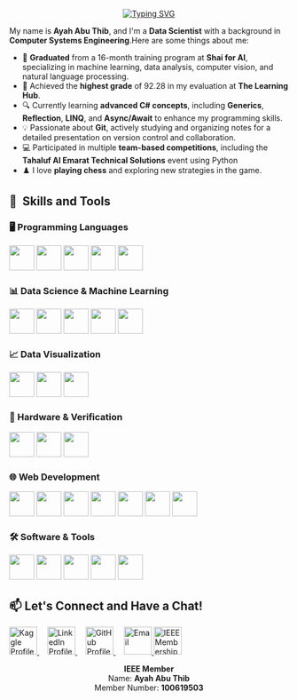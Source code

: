 <p align="center">
    <a href="https://git.io/typing-svg"><img src="https://readme-typing-svg.demolab.com?font=Fira+Code&size=23&duration=4000&pause=750&color=F7A92F&random=false&width=435&lines=Hi%2C+I+am+Ayah+Abu+Thib!+%F0%9F%91%8B;I'm+a+Machine+Learning+Engineer;Happy+to+see+you+here+%F0%9F%98%8A" alt="Typing SVG" /></a>
</p>

<!-- ----------------------------------------------------------------------------------------------------- -->
My name is **Ayah Abu Thib**, and I'm a **Data Scientist** with a background in **Computer Systems Engineering**.Here are some things about me:

* 🌟 **Graduated** from a 16-month training program at **Shai for AI**, specializing in machine learning, data analysis, computer vision, and natural language processing.
* 📜 Achieved the **highest grade** of 92.28 in my evaluation at **The Learning Hub**.
* 🔍 Currently learning **advanced C# concepts**, including **Generics**, **Reflection**, **LINQ**, and **Async/Await** to enhance my programming skills.
* 💡 Passionate about **Git**, actively studying and organizing notes for a detailed presentation on version control and collaboration.
* 💻 Participated in multiple **team-based competitions**, including the **Tahaluf Al Emarat Technical Solutions** event using Python
* ♟️ I love **playing chess** and exploring new strategies in the game.



<h2>🚀 &nbsp;Skills and Tools</h2>

### 🖥️ Programming Languages
<p align="left">

<img src="https://cdn.jsdelivr.net/gh/devicons/devicon/icons/python/python-original.svg" width="45" height="45"/>
<img src="https://cdn.jsdelivr.net/gh/devicons/devicon/icons/cplusplus/cplusplus-original.svg" width="45" height="45"/>
<img src="https://cdn.jsdelivr.net/gh/devicons/devicon/icons/csharp/csharp-original.svg" width="45" height="45"/>
<img src="https://cdn.jsdelivr.net/gh/devicons/devicon/icons/javascript/javascript-original.svg" width="45" height="45"/>
<img src="https://cdn.jsdelivr.net/gh/devicons/devicon/icons/oracle/oracle-original.svg" width="45" height="45"/> <!-- PL/SQL -->
</p>

### 📊 Data Science & Machine Learning
<p align="left">
<img src="https://cdn.jsdelivr.net/gh/devicons/devicon/icons/numpy/numpy-original.svg" width="45" height="45"/>
<img src="https://cdn.jsdelivr.net/gh/devicons/devicon/icons/pandas/pandas-original-wordmark.svg" width="45" height="45"/>
<img src="https://cdn.jsdelivr.net/gh/devicons/devicon/icons/opencv/opencv-original-wordmark.svg" width="45" height="45"/>
<img src="https://cdn.jsdelivr.net/gh/devicons/devicon/icons/tensorflow/tensorflow-original.svg" width="45" height="45"/>
<img src="https://cdn.jsdelivr.net/gh/devicons/devicon/icons/keras/keras-original.svg" width="45" height="45"/>
</p>

### 📈 Data Visualization
<p align="left">
    <img src="https://upload.wikimedia.org/wikipedia/commons/4/4b/Tableau_Logo.png" width="45" height="45"/>
    <img src="https://cdn.jsdelivr.net/gh/devicons/devicon/icons/microsoft/microsoft-original.svg" width="45" height="45"/>
    <img src="https://cdn.jsdelivr.net/gh/devicons/devicon/icons/google/google-original.svg" width="45" height="45"/>
</p>

### 🔧 Hardware & Verification
<p align="left">
    <img src="https://upload.wikimedia.org/wikipedia/commons/6/67/Verilog.png" width="45" height="45"/>
    <img src="https://upload.wikimedia.org/wikipedia/commons/e/e4/SystemVerilog_logo.png" width="45" height="45"/>
    <img src="https://upload.wikimedia.org/wikipedia/commons/thumb/b/b2/UVM_logo.svg/1280px-UVM_logo.svg.png" width="45" height="45"/>
</p>

### 🌐 Web Development
<p align="left">
<img src="https://cdn.jsdelivr.net/gh/devicons/devicon/icons/html5/html5-original.svg" width="45" height="45"/>
<img src="https://cdn.jsdelivr.net/gh/devicons/devicon/icons/css3/css3-original.svg" width="45" height="45"/>
<img src="https://cdn.jsdelivr.net/gh/devicons/devicon/icons/sass/sass-original.svg" width="45" height="45"/>
<img src="https://cdn.jsdelivr.net/gh/devicons/devicon/icons/bootstrap/bootstrap-plain-wordmark.svg" width="45" height="45"/>
<img src="https://cdn.jsdelivr.net/gh/devicons/devicon/icons/react/react-original.svg" width="45" height="45"/>
<img src="https://cdn.jsdelivr.net/gh/devicons/devicon/icons/npm/npm-original-wordmark.svg" width="45" height="45"/>
<img src="https://cdn.jsdelivr.net/gh/devicons/devicon/icons/json/json-original.svg" width="45" height="45"/>

</p>

### 🛠️ Software & Tools
<p align="left">
<img src="https://cdn.jsdelivr.net/gh/devicons/devicon/icons/git/git-original.svg" width="45" height="45"/> <!-- Version Control with Git -->
<img src="https://cdn.jsdelivr.net/gh/devicons/devicon/icons/linux/linux-original.svg" width="45" height="45"/>
<img src="https://cdn.jsdelivr.net/gh/devicons/devicon/icons/slack/slack-original.svg" width="45" height="45"/>
<img src="https://cdn.jsdelivr.net/gh/devicons/devicon/icons/jira/jira-original-wordmark.svg" width="45" height="45"/>
<img src="https://cdn.jsdelivr.net/gh/devicons/devicon/icons/vscode/vscode-original.svg" width="45" height="45"/> <!-- VS Code -->

</p>
<h2>📫 Let's Connect and Have a Chat!</h2>

<p align="left">
    <a href="https://www.kaggle.com/ayahabuthib" target="_blank" style="margin-right: 15px;">
        <img height="50" src="https://cdn3.iconfinder.com/data/icons/logos-and-brands-adobe/512/189_Kaggle-512.png" alt="Kaggle Profile"/>
    </a>
    <a href="https://www.linkedin.com/in/ayahabuthib" target="_blank" style="margin-right: 15px;">
        <img height="50" src="https://user-images.githubusercontent.com/46517096/166973395-19676cd8-f8ec-4abf-83ff-da8243505b82.png" alt="LinkedIn Profile"/>
    </a>
    <a href="https://github.com/Ayah-AbuThib" target="_blank" style="margin-right: 15px;">
        <img height="50" src="https://cdn-icons-png.flaticon.com/512/25/25231.png" alt="GitHub Profile"/>
    </a>
    <a href="mailto:AyahAbuThib@gmail.com" target="_blank">
        <img height="50" src="https://techcommunity.microsoft.com/t5/image/serverpage/image-id/172206i70472167E79B9D0F/image-size/large?v=v2&px=999" alt="Email"/>
    </a>
      </a>
   </a>
    <a href="https://www.ieee.org/membership/" target="_blank" style="margin-right: 15px;">
        <img height="50" src="https://www.ieee.org/profile/assets/images/ieee_logo_blue.png" alt="IEEE Membership"/>
    </a>
</p>
</p>

<!-- Additional Membership Information -->
<p align="center">
    <strong>IEEE Member</strong><br>
    Name: <strong>Ayah Abu Thib</strong><br>
    Member Number: <strong>100619503</strong>
</p>
